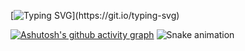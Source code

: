 [![Typing SVG](https://readme-typing-svg.demolab.com?font=Fira+Code&size=40&pause=1000&color=6626C3&width=435&lines=HELLO+WORLD!)](https://git.io/typing-svg)

[![Ashutosh's github activity graph](https://github-readme-activity-graph.cyclic.app/graph?username=ACHUX21&bg_color=000000&color=9e4c98&line=9e4c98&point=9c9c9c&area=true&hide_border=true)](https://github.com/ashutosh00710/github-readme-activity-graph)
![Snake animation](https://github.com/thepiyushmalhotra/thepiyushmalhotra/blob/output/github-contribution-grid-snake.svg)
